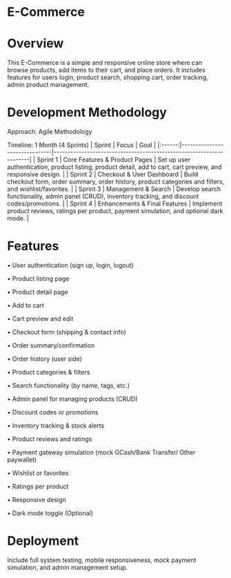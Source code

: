 # E-Commerce
# Overview
This E-Commerce is a simple and responsive online store where can browse products, add items to their cart, and place orders. It includes features for users login, product search, shopping cart, order tracking, admin product management.
# Development Methodology
Approach: Agile Methodology

Timeline: 1 Month (4 Sprints)
| Sprint   | Focus                         | Goal                                                                 |
|:------:|-------------------------------|---------------------------------------------------------------------|
| Sprint 1 | Core Features & Product Pages | Set up user authentication, product listing, product detail, add to cart, cart preview, and responsive design. |
| Sprint 2 | Checkout & User Dashboard     | Build checkout form, order summary, order history, product categories and filters, and wishlist/favorites. |
| Sprint 3 | Management & Search           | Develop search functionality, admin panel (CRUD), inventory tracking, and discount codes/promotions. |
| Sprint 4 | Enhancements & Final Features | Implement product reviews, ratings per product, payment simulation, and optional dark mode. |
# Features 
• User authentication (sign up, login, logout)

• Product listing page

• Product detail page

• Add to cart

• Cart preview and edit

• Checkout form (shipping & contact info)

• Order summary/confirmation

• Order history (user side)

• Product categories & filters

• Search functionality (by name, tags, etc.)

• Admin panel for managing products (CRUD)

• Discount codes or promotions

• Inventory tracking & stock alerts

• Product reviews and ratings

• Payment gateway simulation (mock GCash/Bank Transfer/ Other paywallet)

• Wishlist or favorites

• Ratings per product

• Responsive design

• Dark mode toggle (Optional)
# Deployment
Include full system testing, mobile responsiveness, mock payment simulation, and admin management setup.
